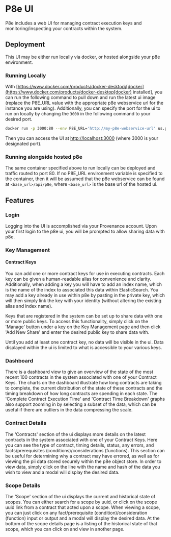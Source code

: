 # P8e UI

P8e includes a web UI for managing contract execution keys and monitoring/inspecting your contracts within the system.

## Deployment

This UI may be either run locally via docker, or hosted alongside your p8e environment.

### Running Locally

With [https://www.docker.com/products/docker-desktop\[docker](https://www.docker.com/products/docker-desktop[docker) installed\], you can run the following command to pull down and run the latest ui image \(replace the P8E\_URL value with the appropriate p8e webservice url for the instance you are using\). Additionally, you can specify the port for the ui to run on locally by changing the `3000` in the following command to your desired port.

```bash
docker run -p 3000:80 --env P8E_URL='http://my-p8e-webservice-url' us.gcr.io/figure-production/p8e-ui:latest
```

Then you can access the UI at [http://localhost:3000](http://localhost:3000) \(where 3000 is your designated port\).

### Running alongside hosted p8e

The same container specified above to run locally can be deployed and traffic routed to port 80. If no P8E\_URL environment variable is specified to the container, then it will be assumed that the p8e webservice can be found at `<base_url>/api/p8e`, where `<base_url>` is the base url of the hosted ui.

## Features

### Login

Logging into the UI is accomplished via your Provenance account. Upon your first login to the p8e ui, you will be prompted to allow sharing data with p8e.

### Key Management

#### Contract Keys

You can add one or more contract keys for use in executing contracts. Each key can be given a human-readable alias for convenience and clarity. Additionally, when adding a key you will have to add an index name, which is the name of the index to associated this data within ElasticSearch. You may add a key already in use within p8e by pasting in the private key, which will then simply link the key with your identity \(without altering the existing alias and index name\).

Keys that are registered in the system can be set up to share data with one or more public keys. To access this functionality, simply click on the 'Manage' button under a key on the Key Management page and then click 'Add New Share' and enter the desired public key to share data with.

Until you add at least one contract key, no data will be visible in the ui. Data displayed within the ui is limited to what is accessible to your various keys.

### Dashboard

There is a dashboard view to give an overview of the state of the most recent 100 contracts in the system associated with one of your Contract Keys. The charts on the dashboard illustrate how long contracts are taking to complete, the current distribution of the state of these contracts and the timing breakdown of how long contracts are spending in each state. The 'Complete Contract Execution Time' and 'Contract Time Breakdown' graphs also support zooming in by selecting a subset of the data, which can be useful if there are outliers in the data compressing the scale.

### Contract Details

The 'Contracts' section of the ui displays more details on the latest contracts in the system associated with one of your Contract Keys. Here you can see the type of contract, timing details, status, any errors, and facts/prerequisites \(conditions\)/considerations \(functions\). This section can be useful for determining why a contract may have errored, as well as for viewing the pii data stored securely within the p8e object store. In order to view data, simply click on the line with the name and hash of the data you wish to view and a modal will display the desired data.

### Scope Details

The 'Scope' section of the ui displays the current and historical state of scopes. You can either search for a scope by uuid, or click on the scope uuid link from a contract that acted upon a scope. When viewing a scope, you can just click on any fact/prerequisite \(condition\)/consideration \(function\) input or output and a modal will display the desired data. At the bottom of the scope details page is a listing of the historical state of that scope, which you can click on and view in another page.


